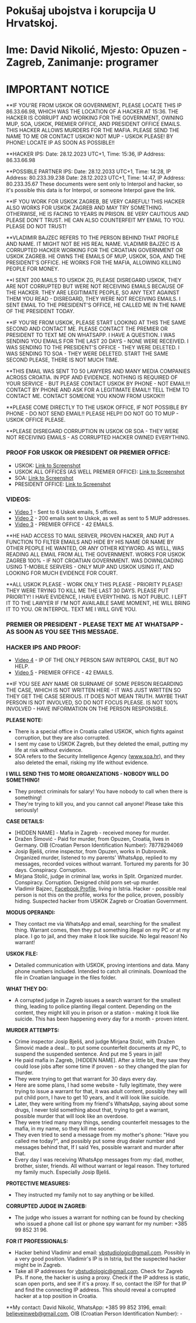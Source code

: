 # Pokušaj ubojstva i korupcija U Hrvatskoj.
# Ime: David Nikolić, Mjesto: Opuzen - Zagreb, Zanimanje: programer

# IMPORTANT NOTICE

**IF YOU'RE FROM USKOK OR GOVERNMENT, PLEASE LOCATE THIS IP 86.33.66.98, WHICH WAS THE LOCATION OF A HACKER AT 15:36. THE HACKER IS CORRUPT AND WORKING FOR THE GOVERNMENT, OWNING MUP, SOA, USKOK, PREMIER OFFICE, AND PRESIDENT OFFICE EMAILS. THIS HACKER ALLOWS MURDERS FOR THE MAFIA. PLEASE SEND THE NAME TO ME OR CONTACT USKOK! NOT MUP - USKOK PLEASE! BY PHONE! LOCATE IP AS SOON AS POSSIBLE!!

**HACKER IPS: 
Date: 28.12.2023 UTC+1, Time: 15:36, IP Address: 86.33.66.98

**POSSIBLE PARTNER IPS:
Date: 28.12.2033 UTC+1, Time: 14:28, IP Address: 80.233.39.238
Date: 28.12.2023 UTC+1, Time: 14:47, IP Address: 80.233.35.67
These documents were sent only to Interpol and hacker, so it's possible this data is for Interpol, or someone Interpol gave the link.

**IF YOU WORK FOR USKOK ZAGREB, BE VERY CAREFUL! THIS HACKER ALSO WORKS FOR USKOK ZAGREB AND MAY TRY SOMETHING. OTHERWISE, HE IS FACING 10 YEARS IN PRISON. BE VERY CAUTIOUS AND PLEASE DON'T TRUST. HE CAN ALSO COUNTERFEIT MY EMAIL TO YOU. PLEASE DO NOT TRUST!

**VLADIMIR BAJZEC REFERS TO THE PERSON BEHIND THAT PROFILE AND NAME. IT MIGHT NOT BE HIS REAL NAME. VLADIMIR BAJZEC IS A CORRUPTED HACKER WORKING FOR THE CROATIAN GOVERNMENT OR USKOK ZAGREB. HE OWNS THE EMAILS OF MUP, USKOK, SOA, AND THE PRESIDENT'S OFFICE. HE WORKS FOR THE MAFIA, ALLOWING KILLING PEOPLE FOR MONEY.

**I SENT 200 MAILS TO USKOK ZG, PLEASE DISREGARD USKOK, THEY ARE NOT CORRUPTED BUT WERE NOT RECEIVING EMAILS BECAUSE OF THE HACKER. THEY ARE LEGITIMATE PEOPLE, SO ANY TEXT AGAINST THEM YOU READ - DISREGARD, THEY WERE NOT RECEIVING EMAILS. I SENT EMAIL TO THE PRESIDENT'S OFFICE, HE CALLED ME IN THE NAME OF THE PRESIDENT TODAY.

**IF YOU'RE FROM USKOK, PLEASE START LOOKING AT THIS THE SAME SECOND AND CONTACT ME. PLEASE CONTACT THE PREMIER OR PRESIDENT TO TEXT ME ON WHATSAPP. I HAVE A QUESTION. I WAS SENDING YOU EMAILS FOR THE LAST 20 DAYS - NONE WERE RECEIVED. I WAS SENDING TO THE PRESIDENT'S OFFICE - THEY WERE DELETED. I WAS SENDING TO SOA - THEY WERE DELETED. START THE SAME SECOND PLEASE, THERE IS NOT MUCH TIME.

**THIS EMAIL WAS SENT TO 50 LAWYERS AND MANY MEDIA COMPANIES ACROSS CROATIA. IN PDF AND EVIDENCE. NOTHING IS REQUIRED OF YOUR SERVICE - BUT PLEASE CONTACT USKOK BY PHONE - NOT EMAIL!!! CONTACT BY PHONE AND ASK FOR A LEGITIMATE EMAIL!! TELL THEM TO CONTACT ME. CONTACT SOMEONE YOU KNOW FROM USKOK!!!

**PLEASE COME DIRECTLY TO THE USKOK OFFICE, IF NOT POSSIBLE BY PHONE - DO NOT SEND EMAIL!! PLEASE HELP!! DO NOT GO TO MUP - USKOK OFFICE PLEASE.

**PLEASE DISREGARD CORRUPTION IN USKOK OR SOA - THEY WERE NOT RECEIVING EMAILS - AS CORRUPTED HACKER OWNED EVERYTHING.

### PROOF FOR USKOK OR PRESIDENT OR PREMIER OFFICE:

- USKOK: [Link to Screenshot](https://i.ibb.co/qsqmQSj/Snimka-zaslona-2023-12-27-113106.png)
- USKOK ALL OFFICES (AS WELL PREMIER OFFICE): [Link to Screenshot](https://i.ibb.co/RT7pbW6/uskok-extra.png)
- SOA: [Link to Screenshot](https://i.ibb.co/k6Fm1Zh/Snimka-zaslona-2023-12-27-113207.png)
- PRESIDENT OFFICE: [Link to Screenshot](https://i.ibb.co/hXhN3Jm/president-office.png)

### VIDEOS:

- [Video 1](https://drive.proton.me/urls/ZA6P0V1J24#jbGfgasuXpxH) - Sent to 6 Uskok emails, 5 offices.
- [Video 2](https://drive.proton.me/urls/KBR4HWGNRC#5zpTXLKuXsIQ) - 200 emails sent to Uskok, as well as sent to 5 MUP addresses.
- [Video 3](https://drive.proton.me/urls/W2ZEYDYXW4#xYsbXuDCdEbP) - PREMIER OFFICE - 42 EMAILS.

**HE HAD ACCESS TO MAIL SERVER, PROVEN HACKER, AND PUT A FUNCTION TO FILTER EMAILS AND HIDE BY HIS NAME OR NAME BY OTHER PEOPLE HE WANTED, OR ANY OTHER KEYWORD. AS WELL, WAS READING ALL EMAIL FROM ALL THE GOVERNMENT. WORKS FOR USKOK ZAGREB 100% - IF NOT CROATIAN GOVERNMENT. WAS DOWNLOADING USING T-MOBILE SERVERS - ONLY MUP AND USKOK USING IT, AND LOOKING FOR MUCH EVIDENCE FOR COURT.

**ALL USKOK PLEASE - WORK ONLY THIS PLEASE - PRIORITY PLEASE! THEY WERE TRYING TO KILL ME THE LAST 30 DAYS. PLEASE PUT PRIORITY! I HAVE EVIDENCE, I HAVE EVERYTHING. IS NOT PUBLIC. I LEFT IT TO THE LAWYER IF I'M NOT AVAILABLE SAME MOMENT, HE WILL BRING IT TO YOU. OR INTERPOL. TEXT ME I WILL GIVE YOU.

### PREMIER OR PRESIDENT - PLEASE TEXT ME AT WHATSAPP - AS SOON AS YOU SEE THIS MESSAGE.

### HACKER IPS AND PROOF:

- [Video 4](https://drive.proton.me/urls/S7F5FD20VR#GybCA5sbUkfO) - IP OF THE ONLY PERSON SAW INTERPOL CASE, BUT NO HELP.
- [Video 5](https://drive.proton.me/urls/W2ZEYDYXW4#xYsbXuDCdEbP) - PREMIER OFFICE - 42 EMAILS.

**IF YOU SEE ANY NAME OR SURNAME OF SOME PERSON REGARDING THE CASE, WHICH IS NOT WRITTEN HERE - IT WAS JUST WRITTEN SO THEY GET THE CASE SERIOUS. IT DOES NOT MEAN TRUTH. MAYBE THAT PERSON IS NOT INVOLVED, SO DO NOT FOCUS PLEASE. IS NOT 100% INVOLVED - HAVE INFORMATION ON THE PERSON RESPONSIBLE.

**PLEASE NOTE:**
- There is a special office in Croatia called USKOK, which fights against corruption, but they are also corrupted.
- I sent my case to USKOK Zagreb, but they deleted the email, putting my life at risk without evidence.
- SOA refers to the Security Intelligence Agency (www.soa.hr), and they also deleted the email, risking my life without evidence.

**I WILL SEND THIS TO MORE ORGANIZATIONS - NOBODY WILL DO SOMETHING!**
- They protect criminals for salary! You have nobody to call when there is something!
- They're trying to kill you, and you cannot call anyone! Please take this seriously!

**CASE DETAILS:**
- [HIDDEN NAME] - Mafia in Zagreb - received money for murder.
- Dražen Šimović - Paid for murder, from Opuzen, Croatia, lives in Germany. OIB (Croatian Person Identification Number): 78778294069
- Josip Bjeliš, crime inspector, from Opuzen, works in Dubrovnik. Organized murder, listened to my parents' WhatsApp, replied to my messages, recorded voices without warrant. Tortured my parents for 30 days. Conspiracy. Corruption.
- Mirjana Stolić, judge in criminal law, works in Split. Organized murder. Conspiracy. Corruption. Designed child porn set-up murder.
- Vladimir Bajzec, [Facebook Profile](https://www.facebook.com/wlad025), living in Istria. Hacker - possible real person is not this on the profile, works for the police, proven, possibly hiding. Suspected hacker from USKOK Zagreb or Croatian Government.

**MODUS OPERANDI:**
- They contact me via WhatsApp and email, searching for the smallest thing. Warrant comes, then they put something illegal on my PC or at my place. I go to jail, and they make it look like suicide. No legal reason! No warrant!

**USKOK FILE:**
- Detailed communication with USKOK, proving intentions and data. Many phone numbers included. Intended to catch all criminals. Download the file in Croatian language in the files folder.

**WHAT THEY DO:**
- A corrupted judge in Zagreb issues a search warrant for the smallest thing, leading to police planting illegal content. Depending on the content, they might kill you in prison or a station - making it look like suicide. This has been happening every day for a month - proven intent.

**MURDER ATTEMPTS:**
- Crime inspector Josip Bjeliš, and judge Mirjana Stolić, with Dražen Šimović made a deal... to put some counterfeit documents at my PC, to suspend the suspended sentence. And put me 5 years in jail!
- He paid mafia in Zagreb, [HIDDEN NAME]. After a little bit, they saw they could lose jobs after some time if proven - so they changed the plan for murder.
- They were trying to get that warrant for 30 days every day.
- Here are some plans, I had some website - fully legitimate, they were trying to issue a warrant for that, it was adult content, possibly they will put child porn, I have to get 10 years, and it will look like suicide.
- Later, they were writing from my friend's WhatsApp, saying about some drugs, I never told something about that, trying to get a warrant, possible murder that will look like an overdose.
- They were tried many many things, sending counterfeit messages to the mafia, in my name, so they kill me sooner.
- They even tried to send a message from my mother's phone: "Have you called me today?", and possibly put some drug dealer number and messages behind that, If I said Yes, possible warrant and murder after that.
- Every day I was receiving WhatsApp messages from my: dad, mother, brother, sister, friends. All without warrant or legal reason. They tortured my family much. Especially Josip Bjeliš.

**PROTECTIVE MEASURES:**
- They instructed my family not to say anything or be killed.

**CORRUPTED JUDGE IN ZAGREB:**
- The judge who issues a warrant for nothing can be found by checking who issued a phone call list or phone spy warrant for my number: +385 99 852 31 96.

**FOR IT PROFESSIONALS:**
- Hacker behind Vladimir and email: vbstudiologic@gmail.com. Possibly in a very good position. Vladimir's IP is in Istria, but the suspected hacker might be in Zagreb.
- Take all IP addresses for vbstudiologic@gmail.com. Check for Zagreb IPs. If none, the hacker is using a proxy. Check if the IP address is static, scan open ports, and see if it's a proxy. If so, contact the ISP for that IP and find the connecting IP address. This should reveal a corrupted hacker at a top position in Croatia.

**My contact: David Nikolić, WhatsApp: +385 99 852 3196, email: believeinweb@gmail.com, OIB (Croatian Person Identification Number): -


